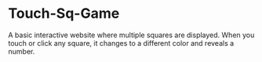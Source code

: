 # Touch-Sq-Game
A basic interactive website where multiple squares are displayed. When you touch or click any square, it changes to a different color and reveals a number.
